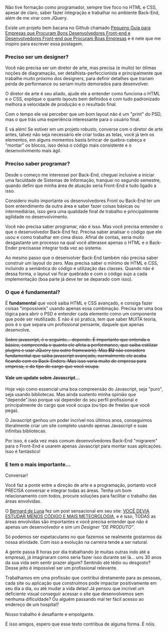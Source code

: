 Não tive formação como programador, sempre tive foco no HTML e CSS, apesar de claro, saber fazer integração e trabalhar no ambiente Back-End, além de me virar com JQuery.

Existe um projeto bem bacana no Github chamado [Pequeno Guia para Empresas que Procuram Bons Desenvolvedores Front-end e Desenvolvedores Front-end que Procuram Boas Empresas](https://github.com/LFeh/bons-front-enders) e é nele que me inspiro para escrever essa postagem.

### Preciso ser um designer?

Você não precisa ser um diretor de arte, mas precisa (e muito) ter ótimas noções de diagramação, ser detalhista-perfeccionista e principalmente que trabalhe muito próximo dos designers, para definir detalhes que trariam perda de performance ou seriam muito demorados para desenvolver.

O diretor de arte é seu aliado, ajude ele a entender como funciona o HTML e o CSS, explique o quanto layouts bem definidos e com tudo padronizado melhora a velocidade de produção e o resultado final.

Com o tempo ele vai perceber que um bom layout não é um "print" do PSD, mas o que trás uma experiência interessante para o usuário final.

E vá além! Se estiver em um projeto robusto, converse com o diretor de arte antes, talvez não seja necessário ele criar todas as telas, você já tem os elementos, em alguns momentos basta brincar de quebra-cabeça e "montar" os blocos, isso deixa o código mais consistente e o desenvolvimento mais ágil.

### Preciso saber programar?

Desde o começo me interessei por Back-End, cheguei inclusive a iniciar uma faculdade de Sistemas de Informação, tranquei no segundo semestre, quando defini que minha área de atuação seria Front-End e tudo ligado a isso.

Considero muito importante os desenvolvedores Front ou Back-End ter um bom entendimento da outra área e saber fazer coisas básicas ou intermediárias, isso gera uma qualidade final de trabalho e principalmente agilidade no desenvolvimento.

Você não precisa saber programar, não é isso. Mas você precisa entender o que o desenvolvedor Back-End fez. Precisa saber analisar o código que ele usou e como trabalhar em cima disso. Afinal de contas, seria muito desgastante um processo na qual você alterasse apenas o HTML e o Back-Ender precisasse integrar toda vez ao sistema.

Ao mesmo passo que o desenvolver Back-End também não precisa saber construir um layout do zero. Mas precisa saber o mínimo de HTML e CSS, incluindo a semântica do código e utilização das classes. Quando não é dessa forma, o layout vai ficar quebrado e com o código sujo a cada implementação (boa parte já deve ter se deparado com isso).

### O que é fundamental?

É **fundamental** que você saiba HTML e CSS avançado, e consiga fazer coisas "impossíveis" usando apenas essa combinação. Precisa ter uma boa lógica para abrir o PSD e entender cada elemento como um componente que pode ser reutilizado. E não é só pratica, tem que saber MUITA teoria, pois é o que separa um profissional pensante, daquele que apenas desenvolve.

<strike>Sobre javascript, é o seguinte... depende. É importante que entenda o básico, compreenda o quanto ele afeta a performance, que saiba estilizar plugins e usar JQuery (ou outro framework). Mas **EU** não considero fundamental que saiba javascript avançado, normalmente ele acaba ficando com os Back-Enders. Mas isso varia muito de empresa para empresa, e do tipo de cargo que você ocupa.</strike>

#### Vale um update sobre Javascript...

Hoje vejo como essencial uma boa compreensão do Javascript, seja "puro", seja usando bibliotecas. Mas ainda sustento minha opinião que "depende".Isso porque vai depender do seu perfil profissional e principalmente do cargo que você ocupa (ou tipo de freelas que você pega).

O Javascript ganhou um poder incrível nos últimos anos, conseguimos literalmente criar um site completo usando apenas Javascript e suas infinitas bibliotecas.

Por isso, é cada vez mais comum desenvolvedores Back-End "migrarem" para o Front-End e usarem apenas Javascript para montar suas aplicações. Isso é fantástico!

### E tem o mais importante...

Conversar!

Você faz a ponte entre a direção de arte e a programação, portanto você PRECISA conversar e integrar todas as áreas. Tenha um bom relacionamento com todos, procure soluções para facilitar o trabalho das áreas envolvidas.

O [Bernard de Luna](https://twitter.com/bernarddeluna) fez um post sensacional em seu site: [VOCÊ DEVIA ESTUDAR MENOS CÓDIGO E MAIS METEOROLOGIA](http://bernarddeluna.com/conceito/voce-devia-estudar-menos-codigo-e-mais-meteorologia/), e é isso, TODAS as áreas envolvidas são importantes e você precisa entender que não é apenas um desenvolvedor e sim um _Designer “DE PRODUTO”_.

Só podemos ser espetaculares no que fazemos se realmente gostarmos da nossa atividade. Com isso a evolução na carreira tende a ser natural.

A gente passa 8 horas por dia trabalhando (e muitas outras indo até a empresa), já imaginaram como seria fazer isso durante sei lá... uns 30 anos da sua vida sem sentir prazer algum? Sentindo até tédio ou desgosto? Desse jeito é impossível ser um profissional relevante.

Trabalhamos em uma profissão que contribui diretamente para as pessoas, cada site ou aplicação que construímos pode impactar positivamente em seu dia a dia, ou até mudar a vida delas! Já pensou que incrível um deficiente visual conseguir acessar o site que desenvolvemos sem nenhuma dificuldade? Ou alguém passando mal ter fácil acesso ao endereço de um hospital?

Nosso trabalho é desafiante e empolgante.

É isso amigos, espero que esse texto contribua de alguma forma. É nóis.
